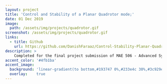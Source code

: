 ```yaml
---
layout: project
title: 'Control and Stability of a Planar Quadrotor mode;'
date: 01 Dec 2019
image:  
  path: /assets/img/projects/quadrotor.gif
screenshot: /assets/img/projects/quadrotor.gif
links:
  - title: Github
    url: https://github.com/DanishFaraaz/Control-Stability-Planar-Quadrotor
description: >
    Completed for the final project submission of MAE 506 - Advanced System Dynamics and Control for my Fall 2019 term at ASU. Stabilized a quadrotor model with different controllers namely - LQR, closed-loop feedback, observer-based feedback and PID. Non-linear dynamic equations were converted to state-space form and linearized about hover conditions.
accent_color: '#4fb1ba'
accent_image:
  background: 'linear-gradient(to bottom,#193747 0%,#233e4c 30%,#3c929e 50%,#d5d5d4 70%,#cdccc8 100%)'
  overlay:    true
---
```

